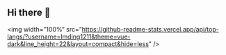 ## Hi there 👋


<img width=”100%” src=”https://github-readme-stats.vercel.app/api/top-langs/?username=Imding1211&theme=vue-dark&line_height=22&layout=compact&hide=less" />
<!--
**Imding1211/Imding1211** is a ✨ _special_ ✨ repository because its `README.md` (this file) appears on your GitHub profile.

Here are some ideas to get you started:

- 🔭 I’m currently working on ...
- 🌱 I’m currently learning ...
- 👯 I’m looking to collaborate on ...
- 🤔 I’m looking for help with ...
- 💬 Ask me about ...
- 📫 How to reach me: ...
- 😄 Pronouns: ...
- ⚡ Fun fact: ...
-->
